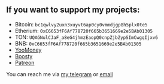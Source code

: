 ## If you want to support my projects:

- Bitcoin: `bc1qwlvy2uxn3xuyvt6ap0cy0vmmdjgp8h5plx0te5`
- Etherium: `0xC6653fF6Af778720f665b3651669e2e5BAb01305`
- TON: `UQAGNulCJaF_a8eG4jhmzEaopQ0cnpZjbZypSImCwgqIjxv6`
- BNB: `0xC6653fF6Af778720f665b3651669e2e5BAb01305`
- [YooMoney](https://yoomoney.ru/to/41001783308776)
- [Boosty](https://boosty.to/bmaxus/donate)
- [Patreon](https://patreon.com/pmaxus)

You can reach me via [my telegram](https://t.me/tmaxus) or [email](mailto:gmaxus@gmail.com)